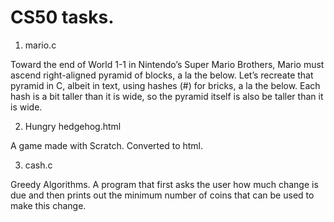 # CS50 tasks.

1. mario.c

  Toward the end of World 1-1 in Nintendo’s Super Mario Brothers, Mario must ascend right-aligned pyramid of blocks, a la the below.
Let’s recreate that pyramid in C, albeit in text, using hashes (#) for bricks, a la the below. 
Each hash is a bit taller than it is wide, so the pyramid itself is also be taller than it is wide.

2. Hungry hedgehog.html

  A game made with Scratch. Converted to html.

3. cash.c

  Greedy Algorithms.
  A program that first asks the user how much change is due and then prints out the minimum number of coins that can be used to make this change.
